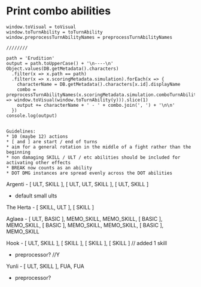 # Print combo abilities

```
window.toVisual = toVisual
window.toTurnAbility = toTurnAbility
window.preprocessTurnAbilityNames = preprocessTurnAbilityNames

////////

path = 'Erudition'
output = path.toUpperCase() + '\n----\n'
Object.values(DB.getMetadata().characters)
  .filter(x => x.path == path)
  .filter(x => x.scoringMetadata.simulation).forEach(x => {
    characterName = DB.getMetadata().characters[x.id].displayName
    combo = preprocessTurnAbilityNames(x.scoringMetadata.simulation.comboTurnAbilities).map(y => window.toVisual(window.toTurnAbility(y))).slice(1)
    output += characterName + ' - ' + combo.join(', ') + '\n\n'
  })
console.log(output)


Guidelines:
* 10 (maybe 12) actions
* [ and ] are start / end of turns
* aim for a general rotation in the middle of a fight rather than the beginning
* non damaging SKILL / ULT / etc abilities should be included for activating other effects
* BREAK now counts as an ability
* DOT DMG instances are spread evenly across the DOT abilities

```

Argenti - [ ULT, SKILL ], [ ULT, ULT, SKILL ], [ ULT, SKILL ]
+ default small ults

The Herta - [ SKILL, ULT ], [ SKILL ]

Aglaea - [ ULT, BASIC ], MEMO_SKILL, MEMO_SKILL, [ BASIC ], MEMO_SKILL, [ BASIC ], MEMO_SKILL, MEMO_SKILL, [ BASIC ], MEMO_SKILL


Hook - [ ULT, SKILL ], [ SKILL ], [ SKILL ], [ SKILL ] // added 1 skill
+ preprocessor? //Y


Yunli - [ ULT, SKILL ], FUA,  FUA
+ preprocessor?
